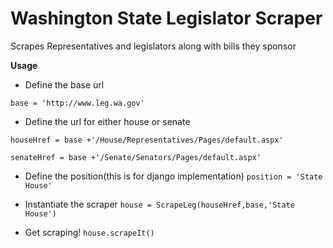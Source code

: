 Washington State Legislator Scraper
==================

Scrapes Representatives and legislators along with bills they sponsor

**Usage**
- Define the base url

`base = 'http://www.leg.wa.gov'`

- Define the url for either house or senate

`houseHref = base +'/House/Representatives/Pages/default.aspx'`

`senateHref = base +'/Senate/Senators/Pages/default.aspx'`
- Define the position(this is for django implementation)
`position = 'State House'`

- Instantiate the scraper
`house = ScrapeLeg(houseHref,base,'State House')`
- Get scraping!
`house.scrapeIt()`


